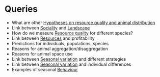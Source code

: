 # Queries

- What are other [Hypotheses on resource quality and animal distribution](Hypotheses%20on%20resource%20quality%20and%20animal%20distribution.md)
- Link between [Sociality](Sociality.md) and [Landscape](Landscape.md)
- How do we measure [Resource quality](Resource%20quality.md) for different species? 
- Link between [Resources](Resources.md) and profitability
- Predictions for individuals, populations, species
- Reasons for animal aggregation/disaggregation
- Reasons for animal space use
- Link between [Seasonal variation](Seasonal%20variation.md) and different strategies
- Link between [Seasonal variation](Seasonal%20variation.md) and individual differences
- Examples of seasonal [Behaviour](Behaviour.md)


